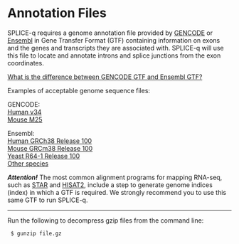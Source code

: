 # Annotation Files
SPLICE-q requires a genome annotation file provided by [GENCODE](https://www.gencodegenes.org/) or [Ensembl](https://www.ensembl.org/index.html) in Gene Transfer Format (GTF) containing information on exons and the genes and transcripts they are associated with. SPLICE-q will use this file to locate and annotate introns and splice junctions from the exon coordinates.

[What is the difference between GENCODE GTF and Ensembl GTF?](https://www.gencodegenes.org/pages/faq.html)

Examples of acceptable genome sequence files:

GENCODE: <br />
[Human v34](ftp://ftp.ebi.ac.uk/pub/databases/gencode/Gencode_human/release_34/gencode.v34.annotation.gtf.gz)<br />
[Mouse M25](ftp://ftp.ebi.ac.uk/pub/databases/gencode/Gencode_mouse/release_M25/gencode.vM25.annotation.gtf.gz)

Ensembl: <br />
[Human GRCh38 Release 100](ftp://ftp.ensembl.org/pub/release-100/gtf/homo_sapiens/Homo_sapiens.GRCh38.100.gtf.gz)<br />
[Mouse GRCm38 Release 100](ftp://ftp.ensembl.org/pub/release-100/gtf/mus_musculus/Mus_musculus.GRCm38.100.gtf.gz)<br />
[Yeast R64-1 Release 100](ftp://ftp.ensembl.org/pub/release-100/gtf/saccharomyces_cerevisiae/Saccharomyces_cerevisiae.R64-1-1.100.gtf.gz)<br />
[Other species](ftp://ftp.ensembl.org/pub/release-100/gtf/)<br />


***Attention!*** The most common alignment programs for mapping RNA-seq, such as [STAR](https://github.com/alexdobin/STAR) and [HISAT2](http://daehwankimlab.github.io/hisat2/), include a step to generate genome indices (index) in which a GTF is required. We strongly recommend you to use this same GTF to run SPLICE-q.  
__________________________________________________________________
Run the following to decompress gzip files from the command line:
```bash
 $ gunzip file.gz 
```


